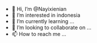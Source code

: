 - 👋 Hi, I’m @Nayixienian
- 👀 I’m interested in indonesia
- 🌱 I’m currently learning ...
- 💞️ I’m looking to collaborate on ...
- 📫 How to reach me ...

<!---
Nayixienian/Nayixienian is a ✨ special ✨ repository because its `README.md` (this file) appears on your GitHub profile.
You can click the Preview link to take a look at your changes.
--->
